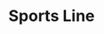---
title: "Sports Line"
url: /bangalore/sports-line-bellary-road-vishveshvaraiah-nagar-ganga-nagar-bengaluru/
shop: sports
---